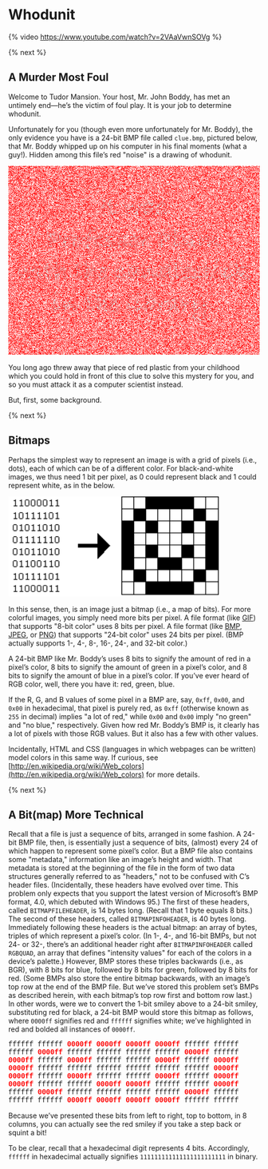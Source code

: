 # Whodunit

{% video https://www.youtube.com/watch?v=2VAaVwnSOVg %}

{% next %}

## A Murder Most Foul

Welcome to Tudor Mansion. Your host, Mr. John Boddy, has met an untimely end—he’s the victim of foul play. It is your job to determine whodunit.

Unfortunately for you (though even more unfortunately for Mr. Boddy), the only evidence you have is a 24-bit BMP file called `clue.bmp`, pictured below, that Mr. Boddy whipped up on his computer in his final moments (what a guy!). Hidden among this file’s red "noise" is a drawing of whodunit.

![the final clue](clue.bmp)

You long ago threw away that piece of red plastic from your childhood which you could hold in front of this clue to solve this mystery for you, and so you must attack it as a computer scientist instead.

But, first, some background.

{% next %}

## Bitmaps

Perhaps the simplest way to represent an image is with a grid of pixels (i.e., dots), each of which can be of a different color. For black-and-white images, we thus need 1 bit per pixel, as 0 could represent black and 1 could represent white, as in the below.

![a simple bitmap](bitmap.png)

In this sense, then, is an image just a bitmap (i.e., a map of bits). For more colorful images, you simply need more bits per pixel. A file format (like [GIF](https://en.wikipedia.org/wiki/GIF)) that supports "8-bit color" uses 8 bits per pixel. A file format (like [BMP](https://en.wikipedia.org/wiki/BMP_file_format), [JPEG](https://en.wikipedia.org/wiki/JPEG), or [PNG](https://en.wikipedia.org/wiki/Portable_Network_Graphics)) that supports "24-bit color" uses 24 bits per pixel. (BMP actually supports 1-, 4-, 8-, 16-, 24-, and 32-bit color.)

A 24-bit BMP like Mr. Boddy’s uses 8 bits to signify the amount of red in a pixel’s color, 8 bits to signify the amount of green in a pixel’s color, and 8 bits to signify the amount of blue in a pixel’s color. If you’ve ever heard of RGB color, well, there you have it: red, green, blue.

If the R, G, and B values of some pixel in a BMP are, say, `0xff`, `0x00`, and `0x00` in hexadecimal, that pixel is purely red, as `0xff` (otherwise known as `255` in decimal) implies "a lot of red," while `0x00` and `0x00` imply "no green" and "no blue," respectively. Given how red Mr. Boddy’s BMP is, it clearly has a lot of pixels with those RGB values. But it also has a few with other values.

Incidentally, HTML and CSS (languages in which webpages can be written) model colors in this same way. If curious, see [http://en.wikipedia.org/wiki/Web_colors](http://en.wikipedia.org/wiki/Web_colors) for more details.

{% next %}

## A Bit(map) More Technical

Recall that a file is just a sequence of bits, arranged in some fashion. A 24-bit BMP file, then, is essentially just a sequence of bits, (almost) every 24 of which happen to represent some pixel’s color. But a BMP file also contains some "metadata," information like an image’s height and width. That metadata is stored at the beginning of the file in the form of two data structures generally referred to as "headers," not to be confused with C’s header files. (Incidentally, these headers have evolved over time. This problem only expects that you support the latest version of Microsoft’s BMP format, 4.0, which debuted with Windows 95.) The first of these headers, called `BITMAPFILEHEADER`, is 14 bytes long. (Recall that 1 byte equals 8 bits.) The second of these headers, called `BITMAPINFOHEADER`, is 40 bytes long. Immediately following these headers is the actual bitmap: an array of bytes, triples of which represent a pixel’s color. (In 1-, 4-, and 16-bit BMPs, but not 24- or 32-, there’s an additional header right after `BITMAPINFOHEADER` called `RGBQUAD`, an array that defines "intensity values" for each of the colors in a device’s palette.) However, BMP stores these triples backwards (i.e., as BGR), with 8 bits for blue, followed by 8 bits for green, followed by 8 bits for red. (Some BMPs also store the entire bitmap backwards, with an image’s top row at the end of the BMP file. But we’ve stored this problem set’s BMPs as described herein, with each bitmap’s top row first and bottom row last.) In other words, were we to convert the 1-bit smiley above to a 24-bit smiley, substituting red for black, a 24-bit BMP would store this bitmap as follows, where `0000ff` signifies red and `ffffff` signifies white; we’ve highlighted in red and bolded all instances of `0000ff`.

<div style="font-family: courier">
ffffff  ffffff  <span style="color:red;font-weight:bold">0000ff</span>  <span style="color:red;font-weight:bold">0000ff</span>  <span style="color:red;font-weight:bold">0000ff</span>  <span style="color:red;font-weight:bold">0000ff</span>  ffffff  ffffff<br/>
ffffff  <span style="color:red;font-weight:bold">0000ff</span>  ffffff  ffffff  ffffff  ffffff  <span style="color:red;font-weight:bold">0000ff</span>  ffffff<br/>
<span style="color:red;font-weight:bold">0000ff</span>  ffffff  <span style="color:red;font-weight:bold">0000ff</span>  ffffff  ffffff  <span style="color:red;font-weight:bold">0000ff</span>  ffffff  <span style="color:red;font-weight:bold">0000ff</span><br/>
<span style="color:red;font-weight:bold">0000ff</span>  ffffff  ffffff  ffffff  ffffff  ffffff  ffffff  <span style="color:red;font-weight:bold">0000ff</span><br/>
<span style="color:red;font-weight:bold">0000ff</span>  ffffff  <span style="color:red;font-weight:bold">0000ff</span>  ffffff  ffffff  <span style="color:red;font-weight:bold">0000ff</span>  ffffff  <span style="color:red;font-weight:bold">0000ff</span><br/>
<span style="color:red;font-weight:bold">0000ff</span>  ffffff  ffffff  <span style="color:red;font-weight:bold">0000ff</span>  <span style="color:red;font-weight:bold">0000ff</span>  ffffff  ffffff  <span style="color:red;font-weight:bold">0000ff</span><br/>
ffffff  <span style="color:red;font-weight:bold">0000ff</span>  ffffff  ffffff  ffffff  ffffff  <span style="color:red;font-weight:bold">0000ff</span>  ffffff<br/>
ffffff  ffffff  <span style="color:red;font-weight:bold">0000ff</span>  <span style="color:red;font-weight:bold">0000ff</span>  <span style="color:red;font-weight:bold">0000ff</span>  <span style="color:red;font-weight:bold">0000ff</span>  ffffff  ffffff
</div>

Because we’ve presented these bits from left to right, top to bottom, in 8 columns, you can actually see the red smiley if you take a step back or squint a bit!

To be clear, recall that a hexadecimal digit represents 4 bits. Accordingly, `ffffff` in hexadecimal actually signifies `111111111111111111111111` in binary.
